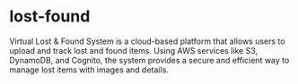 # lost-found
Virtual Lost &amp; Found System is a cloud-based platform that allows users to upload and track lost and found items. Using AWS services like S3, DynamoDB, and Cognito, the system provides a secure and efficient way to manage lost items with images and details.
